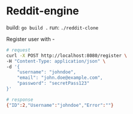 # Reddit-engine

build: `go build .`
run: `./reddit-clone`

Register user with -

```bash
# request
curl -X POST http://localhost:8080/register \
-H "Content-Type: application/json" \
-d '{
    "username": "johndoe",
    "email": "john.doe@example.com",
    "password": "secretPass123"
}'

# response
{"ID":2,"Username":"johndoe","Error":""}
```

